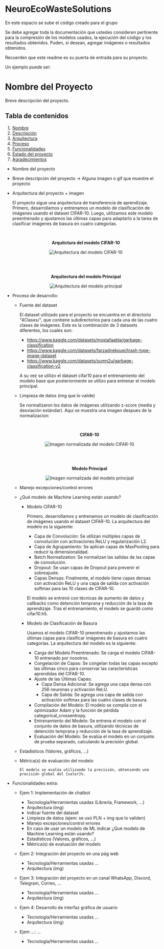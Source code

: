 # NeuroEcoWasteSolutions
En este espacio se sube el código creado para el grupo 

Se debe agregar toda la documentación que ustedes consideren pertinente para la compresión de los modelos usados, la ejecución del código y los resultados obtenidos. 
Puden, si desean, agregar imágenes o resultados obtenidos. 

Recuerden que este readme es su puerta de entrada para su proyecto. 

Un ejemplo puede ser: 
# Nombre del Proyecto

Breve descripción del proyecto.

## Tabla de contenidos

1. [Nombre](#Nombre)
2. [Descripción](#descripción)
3. [Arquitectura](#Arquitectura)
4. [Proceso](#Proceso)
5. [Funcionalidades](#Funcionalidades)
6. [Estado del proyecto](#EstadoDelProyecto)
7. [Agradecimientos](#Agradecimientos)


* Nombre del proyecto

* Breve descripción del proyecto -> Alguna imagen o gif que muestre el proyecto

* Arquitectura del proyecto + imagen
    
    El proyecto sigue una arquitectura de transferencia de aprendizaje. Primero, desarrollamos y entrenamos un modelo de clasificación de imágenes usando el dataset CIFAR-10. Luego, utilizamos este modelo preentrenado y ajustamos las últimas capas para adaptarlo a la tarea de clasificar imágenes de basura en cuatro categorías.

    <br>

    <p align="center">
      <strong>Arquitctura del modelo CIFAR-10</strong>
    </p>


    <p align="center">
      <img src="Img/model_architecture2.png" alt="Arquitectura del modelo CIFAR-10">
    </p>

    <br><br>

    <p align="center">
      <strong>Arquitectura del modelo Principal</strong>
    </p>


    <p align="center">
      <img src="Img/model_architecture1.png" alt="Arquitectura del modelo principal">
    </p>


* Proceso de desarrollo:
  - Fuente del dataset
    
    El dataset utilizado para el proyecto se encuentra en el directorio "4Clases/", que contiene subdirectorios para cada una de las cuatro clases de imágenes.
    Este es la combinación de 3 datasets diferentes, los cuales son:
    * https://www.kaggle.com/datasets/mostafaabla/garbage-classification
    * https://www.kaggle.com/datasets/farzadnekouei/trash-type-image-dataset
    * https://www.kaggle.com/datasets/sumn2u/garbage-classification-v2
    
    A su vez se utilizo el dataset cifar10 para el entrenamiento del modelo base que posteriormente se utilizo para entrenar el modelo principal.

  - Limpieza de datos (img que lo valide)
    
    Se normalizaron los datos de imágenes utilizando z-score (media y desviación estándar). Aqui se muestra una imagen despues de la normalizacion:
    
    <br>

    <p align="center">
      <strong>CIFAR-10</strong>
    </p>


    <p align="center">
      <img src="Img/image2.png" alt="Imagen normalizada del modelo CIFAR-10">
    </p>

    <br><br>

    <p align="center">
      <strong>Modelo Principal</strong>
    </p>


    <p align="center">
      <img src="Img/image1.png" alt="Imagen normalizada del modelo principal">
    </p>


  - Manejo excepciones/control errores
  - ¿Qué modelo de Machine Learning están usando?
    - Modelo CIFAR-10
        
        Primero, desarrollamos y entrenamos un modelo de clasificación de imágenes usando el dataset CIFAR-10. La arquitectura del modelo es la siguiente:

        - Capa de Convolución: Se utilizan múltiples capas de convolución con activaciones ReLU y regularización L2.
        - Capa de Agrupamiento: Se aplican capas de MaxPooling para reducir la dimensionalidad.
        - Batch Normalization: Se normalizan las salidas de las capas de convolución.
        - Dropout: Se usan capas de Dropout para prevenir el sobreajuste.
        - Capas Densas: Finalmente, el modelo tiene capas densas con activación ReLU y una capa de salida con activación softmax para las 10 clases de CIFAR-10.

        El modelo se entrenó con técnicas de aumento de datos y callbacks como detención temprana y reducción de la tasa de aprendizaje. Tras el entrenamiento, el modelo se guardó como cifar10.h5.


    - Modelo de Clasificación de Basura
        
        Usamos el modelo CIFAR-10 preentrenado y ajustamos las últimas capas para clasificar imágenes de basura en cuatro categorías. La arquitectura del modelo es la siguiente:

        - Carga del Modelo Preentrenado: Se carga el modelo CIFAR-10 entrenado por nosotros.
        - Congelación de Capas: Se congelan todas las capas excepto las últimas cinco para conservar las características aprendidas del CIFAR-10.
        - Ajuste de las Últimas Capas:
            - Capa Densa Adicional: Se agrega una capa densa con 256 neuronas y activación ReLU.
            - Capa de Salida: Se agrega una capa de salida con activación softmax para las cuatro clases de basura.
        - Compilación del Modelo: El modelo se compila con el optimizador Adam y la función de pérdida categorical_crossentropy.
        - Entrenamiento del Modelo: Se entrena el modelo con el conjunto de datos de basura, utilizando técnicas de detención temprana y reducción de la tasa de aprendizaje.
        - Evaluación del Modelo: Se evalúa el modelo en un conjunto de prueba separado, calculando la precisión global.

  - Estadísticos (Valores, gráficos, …)

  - Métrica(s) de evaluación del modelo
        
        El modelo se evalúa utilizando la precisión, obteniendo una precisión global del {valor}%.



* Funcionalidades extra:

  - Ejem 1: Implementación de chatbot
    - Tecnología/Herramientas usadas (Librería, Framework, …)
    - Arquitectura (img)
    - Indicar fuente del dataset
    - Limpieza de datos (ejem: se usó PLN + img que lo validen)
    - Manejo excepciones/control errores
    - En caso de usar un modelo de ML indicar ¿Qué modelo de Machine Learning están usando?
    - Estadísticos (Valores, gráficos, …)
    - Métrica(s) de evaluación del modelo

  - Ejem 2: Integración del proyecto en una pág web
    - Tecnología/Herramientas usadas …
    - Arquitectura (img)

  - Ejem 3: Integración del proyecto en un canal WhatsApp, Discord, Telegram, Correo, …
    - Tecnología/Herramientas usadas …
    - Arquitectura (img)

  - Ejem 4: Desarrollo de interfaz gráfica de usuario
    - Tecnología/Herramientas usadas …
    - Arquitectura (img)

  - Ejem …: …
    - Tecnología/Herramientas usadas …